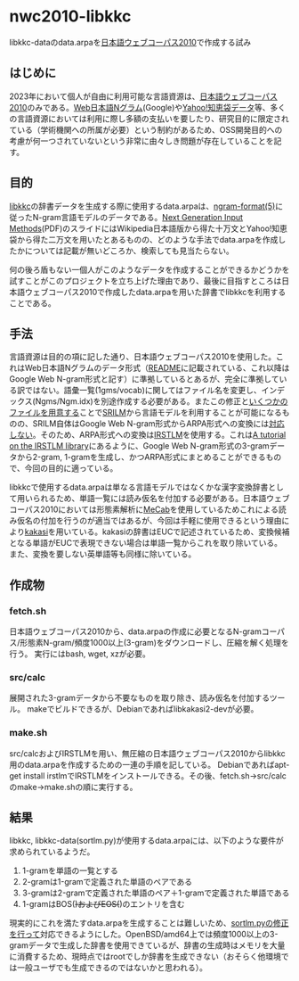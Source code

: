 nwc2010-libkkc
====

libkkc-dataのdata.arpaを[日本語ウェブコーパス2010](https://www.s-yata.jp/corpus/nwc2010/)で作成する試み

## はじめに

2023年において個人が自由に利用可能な言語資源は、[日本語ウェブコーパス2010](https://www.s-yata.jp/corpus/nwc2010/)のみである。[Web日本語Nグラム](https://www.gsk.or.jp/catalog/gsk2007-c/)(Google)や[Yahoo!知恵袋データ](https://www.nii.ac.jp/dsc/idr/yahoo/chiebkr3/Y_chiebukuro.html)等、多くの言語資源においては利用に際し多額の支払いを要したり、研究目的に限定されている（学術機関への所属が必要）という制約があるため、OSS開発目的への考慮が何一つされていないという非常に由々しき問題が存在していることを記す。

## 目的

[libkkc](https://github.com/ueno/libkkc/)の辞書データを生成する際に使用するdata.arpaは、[ngram-format(5)](http://www.speech.sri.com/projects/srilm/manpages/ngram.1.html)に従ったN-gram言語モデルのデータである。[Next Generation Input Methods](https://deisui.org/~ueno/junk/guadec-2014.pdf)(PDF)のスライドにはWikipedia日本語版から得た十万文とYahoo!知恵袋から得た二万文を用いたとあるものの、どのような手法でdata.arpaを作成したかについては記載が無いどころか、検索しても見当たらない。

何の後ろ盾もない一個人がこのようなデータを作成することができるかどうかを試すことがこのプロジェクトを立ち上げた理由であり、最後に目指すところは日本語ウェブコーパス2010で作成したdata.arpaを用いた辞書でlibkkcを利用することである。

## 手法

言語資源は目的の項に記した通り、日本語ウェブコーパス2010を使用した。これはWeb日本語Nグラムのデータ形式（[README](https://www.gsk.or.jp/files/catalog/GSK2007-C/GSK2007C_README.utf8.txt)に記載されている、これ以降はGoogle Web N-gram形式と記す）に準拠しているとあるが、完全に準拠している訳ではない。語彙一覧(1gms/vocab)に関してはファイル名を変更し、インデックス(Ngms/Ngm.idx)を別途作成する必要がある。またこの修正と[いくつかのファイルを用意する](http://www.speech.sri.com/projects/srilm/manpages/srilm-faq.7.html)ことで[SRILM](http://www.speech.sri.com/projects/srilm/)から言語モデルを利用することが可能になるものの、SRILM自体はGoogle Web N-gram形式からARPA形式への変換には[対応しない](https://mailman.speech.sri.com/pipermail/srilm-user/2009q2/000751.html)。そのため、ARPA形式への変換は[IRSTLM](https://github.com/irstlm-team/irstlm)を使用する。これは[A tutorial on the IRSTLM library](https://citeseerx.ist.psu.edu/document?repid=rep1&type=pdf&doi=2ef9472ecfc0c3d48a0f9b2a031916c703fb1140)にあるように、Google Web N-gram形式の3-gramデータから2-gram, 1-gramを生成し、かつARPA形式にまとめることができるもので、今回の目的に適っている。

libkkcで使用するdata.arpaは単なる言語モデルではなくかな漢字変換辞書として用いられるため、単語一覧には読み仮名を付加する必要がある。日本語ウェブコーパス2010においては形態素解析に[MeCab](https://taku910.github.io/mecab/)を使用しているためこれによる読み仮名の付加を行うのが適当ではあるが、今回は手軽に使用できるという理由により[kakasi](http://kakasi.namazu.org/index.html.ja)を用いている。kakasiの辞書はEUCで記述されているため、変換候補となる単語がEUCで表現できない場合は単語一覧からこれを取り除いている。また、変換を要しない英単語等も同様に除いている。

## 作成物

### fetch.sh

日本語ウェブコーパス2010から、data.arpaの作成に必要となるN-gramコーパス/形態素N-gram/頻度1000以上(3-gram)をダウンロードし、圧縮を解く処理を行う。
実行にはbash, wget, xzが必要。

### src/calc

展開された3-gramデータから不要なものを取り除き、読み仮名を付加するツール。
makeでビルドできるが、Debianであればlibkakasi2-devが必要。

### make.sh

src/calcおよびIRSTLMを用い、無圧縮の日本語ウェブコーパス2010からlibkkc用のdata.arpaを作成するための一連の手順を記している。
Debianであればapt-get install irstlmでIRSTLMをインストールできる。その後、fetch.sh→src/calcのmake→make.shの順に実行する。

## 結果

libkkc, libkkc-data(sortlm.py)が使用するdata.arpaには、以下のような要件が求められているようだ。

1. 1-gramを単語の一覧とする
2. 2-gramは1-gramで定義された単語のペアである
3. 3-gramは2-gramで定義された単語のペア＋1-gramで定義された単語である
4. 1-gramはBOS(<s>)およびEOS(</s>)のエントリを含む

現実的にこれを満たすdata.arpaを生成することは難しいため、[sortlm.pyの修正を行って](https://github.com/ueno/libkkc/pull/46/files)対応できるようにした。OpenBSD/amd64上では頻度1000以上の3-gramデータで生成した辞書を使用できているが、辞書の生成時はメモリを大量に消費するため、現時点ではrootでしか辞書を生成できない（おそらく他環境では一般ユーザでも生成できるのではないかと思われる）。
